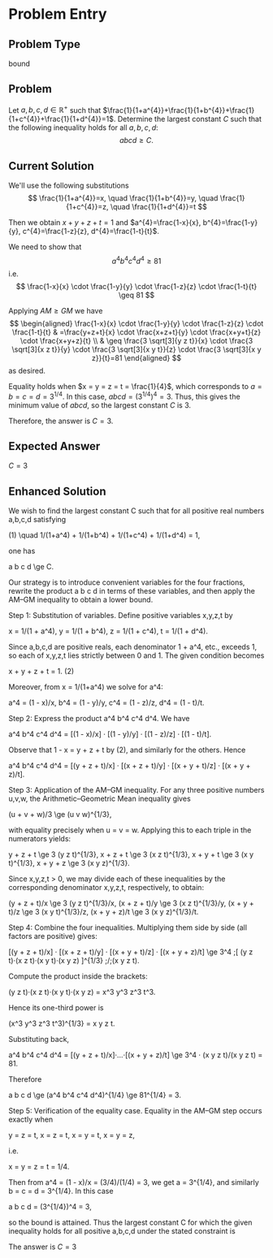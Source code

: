 # Problem Entry

## Problem Type
bound

## Problem
Let $a, b, c, d \in \mathbb{R}^{+}$ such that $\frac{1}{1+a^{4}}+\frac{1}{1+b^{4}}+\frac{1}{1+c^{4}}+\frac{1}{1+d^{4}}=1$. Determine the largest constant $C$ such that the following inequality holds for all $a, b, c, d$:
$$
a b c d \geq C.
$$

## Current Solution
We'll use the following substitutions
$$
\frac{1}{1+a^{4}}=x, \quad \frac{1}{1+b^{4}}=y, \quad \frac{1}{1+c^{4}}=z, \quad \frac{1}{1+d^{4}}=t
$$

Then we obtain $x+y+z+t=1$ and $a^{4}=\frac{1-x}{x}, b^{4}=\frac{1-y}{y}, c^{4}=\frac{1-z}{z}, d^{4}=\frac{1-t}{t}$.

We need to show that
$$
a^{4} b^{4} c^{4} d^{4} \geq 81
$$
i.e.
$$
\frac{1-x}{x} \cdot \frac{1-y}{y} \cdot \frac{1-z}{z} \cdot \frac{1-t}{t} \geq 81
$$

Applying $A M \geq G M$ we have
$$
\begin{aligned}
\frac{1-x}{x} \cdot \frac{1-y}{y} \cdot \frac{1-z}{z} \cdot \frac{1-t}{t} & =\frac{y+z+t}{x} \cdot \frac{x+z+t}{y} \cdot \frac{x+y+t}{z} \cdot \frac{x+y+z}{t} \\
& \geq \frac{3 \sqrt[3]{y z t}}{x} \cdot \frac{3 \sqrt[3]{x z t}}{y} \cdot \frac{3 \sqrt[3]{x y t}}{z} \cdot \frac{3 \sqrt[3]{x y z}}{t}=81
\end{aligned}
$$
as desired.

Equality holds when $x = y = z = t = \frac{1}{4}$, which corresponds to $a = b = c = d = 3^{1/4}$. In this case, $a b c d = (3^{1/4})^4 = 3$. Thus, this gives the minimum value of $a b c d$, so the largest constant $C$ is $3$.

Therefore, the answer is $C = 3$. 

## Expected Answer
$C = 3$

## Enhanced Solution
We wish to find the largest constant C such that for all positive real numbers a,b,c,d satisfying

  (1) \quad 1/(1+a^4) + 1/(1+b^4) + 1/(1+c^4) + 1/(1+d^4) = 1,

one has

  a b c d \ge C.

Our strategy is to introduce convenient variables for the four fractions, rewrite the product a b c d in terms of these variables, and then apply the AM–GM inequality to obtain a lower bound.

Step 1: Substitution of variables.  Define positive variables x,y,z,t by

  x = 1/(1 + a^4),
  y = 1/(1 + b^4),
  z = 1/(1 + c^4),
  t = 1/(1 + d^4).

Since a,b,c,d are positive reals, each denominator 1 + a^4, etc., exceeds 1, so each of x,y,z,t lies strictly between 0 and 1.  The given condition becomes

  x + y + z + t = 1.                                  (2)

Moreover, from x = 1/(1+a^4) we solve for a^4:

  a^4 = (1 - x)/x,
  b^4 = (1 - y)/y,
  c^4 = (1 - z)/z,
  d^4 = (1 - t)/t.

Step 2: Express the product a^4 b^4 c^4 d^4.  We have

  a^4 b^4 c^4 d^4
  = [(1 - x)/x] · [(1 - y)/y] · [(1 - z)/z] · [(1 - t)/t].

Observe that 1 - x = y + z + t by (2), and similarly for the others.  Hence

  a^4 b^4 c^4 d^4
  = [(y + z + t)/x] · [(x + z + t)/y] · [(x + y + t)/z] · [(x + y + z)/t].

Step 3: Application of the AM–GM inequality.  For any three positive numbers u,v,w, the Arithmetic–Geometric Mean inequality gives

  (u + v + w)/3 \ge (u v w)^{1/3},

with equality precisely when u = v = w.  Applying this to each triple in the numerators yields:

  y + z + t \ge 3 (y z t)^{1/3},
  x + z + t \ge 3 (x z t)^{1/3},
  x + y + t \ge 3 (x y t)^{1/3},
  x + y + z \ge 3 (x y z)^{1/3}.

Since x,y,z,t > 0, we may divide each of these inequalities by the corresponding denominator x,y,z,t, respectively, to obtain:

  (y + z + t)/x \ge 3 (y z t)^{1/3}/x,
  (x + z + t)/y \ge 3 (x z t)^{1/3}/y,
  (x + y + t)/z \ge 3 (x y t)^{1/3}/z,
  (x + y + z)/t \ge 3 (x y z)^{1/3}/t.

Step 4: Combine the four inequalities.  Multiplying them side by side (all factors are positive) gives:

  [(y + z + t)/x] · [(x + z + t)/y] · [(x + y + t)/z] · [(x + y + z)/t]
    \ge 3^4 \;[ (y z t)·(x z t)·(x y t)·(x y z) ]^{1/3} \;/\;(x y z t).

Compute the product inside the brackets:

  (y z t)·(x z t)·(x y t)·(x y z)
  = x^3 y^3 z^3 t^3.

Hence its one-third power is

  (x^3 y^3 z^3 t^3)^{1/3} = x y z t.

Substituting back,

  a^4 b^4 c^4 d^4
    = [(y + z + t)/x]·…·[(x + y + z)/t]
    \ge 3^4 · (x y z t)/(x y z t)
    = 81.

Therefore

  a b c d \ge (a^4 b^4 c^4 d^4)^{1/4} \ge 81^{1/4} = 3.

Step 5: Verification of the equality case.  Equality in the AM–GM step occurs exactly when

  y = z = t,
  x = z = t,
  x = y = t,
  x = y = z,

i.e.

  x = y = z = t = 1/4.

Then from a^4 = (1 - x)/x = (3/4)/(1/4) = 3, we get a = 3^{1/4}, and similarly b = c = d = 3^{1/4}.  In this case

  a b c d = (3^{1/4})^4 = 3,

so the bound is attained.  Thus the largest constant C for which the given inequality holds for all positive a,b,c,d under the stated constraint is

The answer is $C = 3$

